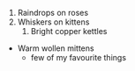 1. Raindrops on roses
2. Whiskers on kittens
    1. Bright copper kettles
    
* Warm wollen mittens
    * few of my favourite things
